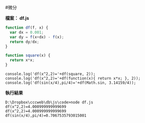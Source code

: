 #微分

**檔案： df.js**

```javascript
function df(f, x) {
  var dx = 0.001;
  var dy = f(x+dx) - f(x);
  return dy/dx;
}

function square(x) {
  return x*x;
}
```

    console.log('df(x^2,2)='+df(square, 2));
    console.log('df(x^2,2)='+df(function(x){ return x*x; }, 2));
    console.log('df(sin(x/4),pi/4)='+df(Math.sin, 3.14159/4));
**執行結果**

    D:\Dropbox\cccweb\db\js\code>node df.js
    df(x^2,2)=4.000999999999699
    df(x^2,2)=4.000999999999699
    df(sin(x/4),pi/4)=0.7067535793015001